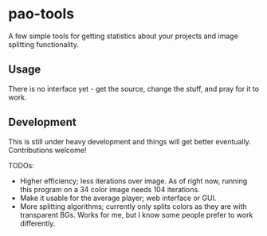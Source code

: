 # pao-tools
A few simple tools for getting statistics about your projects and image splitting functionality.

## Usage
There is no interface yet - get the source, change the stuff, and pray for it to work.

## Development
This is still under heavy development and things will get better eventually.
Contributions welcome!

TODOs:
  - Higher efficiency; less iterations over image. As of right now, running this program on a 34 color image needs 104 iterations.
  - Make it usable for the average player; web interface or GUI.
  - More splitting algorithms; currently only splits colors as they are with transparent BGs. Works for me, but I know some people prefer to work differently.
